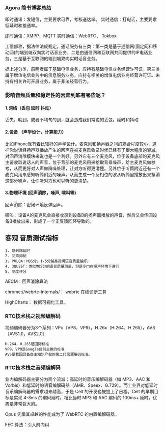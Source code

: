 ### Agora 简书博客总结

即时通讯：发短信，主要要求可靠，考核送达率。
实时通信：打电话，主要要求低延时和接通率。

即时通信：XMPP，MQTT
实时通信：WebRTC、 Tokbox

工信部称，据法律法规规定，通话服务有三类：第一类是基于通信网(固定网和移动网)的端到端双向实时话音业务，二是由通信网和互联网共同提供的IP电话业务，三是基于互联网的端到端双向实时话音业务。

据上述分类，前两者属于基础电信业务，应持有基础电信业务经营许可证。第三类属于增值电信业务中的信息服务业务，应持有相关的增值电信业务经营许可证。未持有相关许可开展业务，属于非法经营行为。

### 影响音频质量和稳定性的因素到底有哪些呢？

#### 1.网络（丢包 延时 抖动）
丢失，晚到，或者不均匀的到，就会造成我们常说的丢包，延时和抖动

#### 2.设备 （声学设计，计算能力）
比如iPhone就有着比较好的声学设计。麦克风和扬声器之间的耦合程度较小，这样你说话经扬声器播放产生的回声在被麦克风收录时候已经有了很大程度的衰减，对回声消除模块来说也是一个利好。另外它有三个麦克风，位于设备底部的麦克风主要收取说话人的声音，位于背部的麦克风用来拾取背景噪声，给主麦克风做参考，从而更好对人声做降噪处理，让对方听得更清楚。另外位于听筒附近还有一个麦克风用来感知听筒附近的噪声，从而生成一个反相位的波从听筒里播放出来抵消这部分噪声，让你听对方也可以听的更清楚。

#### 3.物理环境 (回声消除，噪声, 啸叫等)
回声消除：密闭环境反弹回声。

啸叫：设备A的麦克风会直接收录到设备B的扬声器播放的声音，然后又会传回设备B播放出来，形成了一个正反馈回环导致的。

## 客观 音质测试指标

	1. 端到端延时
	2. 回声抑制
	3. POLQA：MOS分，1-5分越高说明语音质量越好。
	4. 3QUEST：类似MOS分的语音质量测量，但是专门在噪声环境下进行
	5. 响度评分

AECM：回声消除算法

chrome://webrtc-internals/： webrtc 在线诊断工具

HighCharts： 数据可视化工具。


### RTC技术栈之视频编解码

视频编码器分为3个系列：VPx（VP8，VP9），H.26x（H.264，H.265），AVS（AVS1.0，AVS2.0）

	H.264，H.265是国际标准
	VP8，VP9是Google目前主推的标准
	AVS是我国具备自主知识产权的第二代信源编码标准。
	
### RTC技术栈之音频编解码
业内编解码器主要分为两个流派：高延时的音乐编解码器（如 MP3、AAC 和 Vorbis）和低延时的语音编解码器（AMR、Speex、G.729）。而工业界对低延时音乐编解码器的需求越来越高，于是 Celt 的开发也被提上了日程。Celt 的早期目标是实现 4-8ms 的编码延时，相比当时 MP3 和 AAC 编码的 100ms+ 延时，优势是非常巨大的。

Opus 凭借其卓越的性能成为了 WebRTC 的内置编解码器。

FEC 算法：引入前向纠








